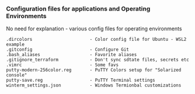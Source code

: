 ### Configuration files for applications and Operating Environments
No need for explanation - various config files for operating environments

~~~ text
.dircolors                      - Color config file for Ubuntu - WSL2 example
.gitconfig                      - Configure Git
.bash_aliases                   - Favorite aliases
.gitignore_terraform            - Don't sync sdtate files, secrets etc
.vimrc                          - Some favs
putty-modern-256color.reg       - PuTTY Colors setup for "Solarized console"
putty-save.reg                  - PuTTY Terminal settings
winterm_settings.json           - Windows Termionbal customizations
~~~
